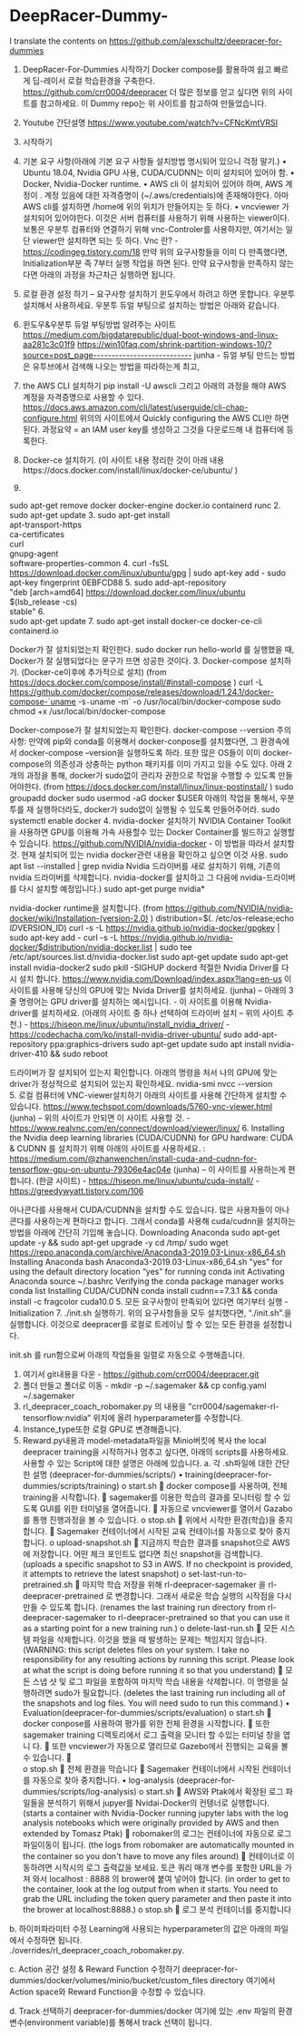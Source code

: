 # DeepRacer-Dummy-
I translate the contents on https://github.com/alexschultz/deepracer-for-dummies 

1. DeepRacer-For-Dummies 시작하기
Docker compose를 활용하여 쉽고 빠르게 딥-레이서 로컬 학습환경을 구축한다.
https://github.com/crr0004/deepracer
더 많은 정보를 얻고 싶다면 위의 사이트를 참고하세요.
이 Dummy repo는 위 사이트를 참고하여 만들었습니다. 

2. Youtube 간단설명
https://www.youtube.com/watch?v=CFNcKmtVRSI
 

3. 시작하기
1. 기본 요구 사항(아래에 기본 요구 사항들 설치방법 명시되어 있으니 걱정 말기.)
•	Ubuntu 18.04, Nvidia GPU 사용, CUDA/CUDNN는 이미 설치되어 있어야 함.
•	Docker, Nvidia-Docker runtime.
•	AWS cli 이 설치되어 있어야 하며, AWS 계정이 . 
계정 있음에 대한 자격증명이 (~/.aws/credentials)에 존재해야한다. 
아마 AWS cli를 설치하면 /home에 위의 위치가 만들어지는 듯 하다.
•	vncviewer 가 설치되어 있어야한다.
이것은 서버 컴퓨터를 사용하기 위해 사용하는 viewer이다.
보통은 우분투 컴퓨터와 연결하기 위해 vnc-Controler를 사용하지만, 여기서는 일단 viewer만 설치하면 되는 듯 하다.
Vnc 란? - https://codingeg.tistory.com/18
만약 위의 요구사항들을 이미 다 만족했다면, Initialization부분 즉 7부터 실행 작업을 하면 된다. 만약 요구사항을 만족하지 않는다면 아래의 과정을 차근차근 실행하면 됩니다.
4. 로컬 환경 설정 하기 – 요구사항 설치하기
윈도우에서 하려고 하면 못합니다. 우분투 설치해서 사용하세요. 우분투 듀얼 부팅으로 설치하는 방법은 아래와 같습니다. 

0.	윈도우&우분투 듀얼 부팅방법 알려주는 사이트
https://medium.com/bigdatarepublic/dual-boot-windows-and-linux-aa281c3c01f9
https://win10faq.com/shrink-partition-windows-10/?source=post_page---------------------------
junha - 듀얼 부팅 만드는 방법은 유투브에서 검색해 나오는 방법을 따라하는게 최고,
 
1.	the AWS CLI 설치하기
pip install -U awscli
그리고 아래의 과정을 해야 AWS 계정을 자격증명으로 사용할 수 있다.
 https://docs.aws.amazon.com/cli/latest/userguide/cli-chap-configure.html
위의의 사이트에서 Quickly configuring the AWS CLI만 하면 된다. 
과정요약 = an IAM user key를 생성하고 그것을 다운로드해 내 컴퓨터에 등록한다.

2.	Docker-ce 설치하기.
(이 사이트 내용 정리한 것이 아래 내용https://docs.docker.com/install/linux/docker-ce/ubuntu/ )
1.
sudo apt-get remove docker docker-engine docker.io containerd runc
2.
sudo apt-get update
3.
sudo apt-get install \
apt-transport-https \
ca-certificates \
curl \
gnupg-agent \
software-properties-common
4.
curl -fsSL https://download.docker.com/linux/ubuntu/gpg | sudo apt-key add -
sudo apt-key fingerprint 0EBFCD88
5.
sudo add-apt-repository \
"deb [arch=amd64] https://download.docker.com/linux/ubuntu \
$(lsb_release -cs) \
stable"
6.    
sudo apt-get update
7.
sudo apt-get install docker-ce docker-ce-cli containerd.io

Docker가 잘 설치되었는지 확인한다.
sudo docker run hello-world
를 실행했을 때, Docker가 잘 실행되었다는 문구가 뜨면 성공한 것이다.
3.	Docker-compose 설치하기. (Docker-ce이후에 추가적으로 설치)
(from https://docs.docker.com/compose/install/#install-compose )
curl -L https://github.com/docker/compose/releases/download/1.24.1/docker-compose-`uname -s`-`uname -m` -o     /usr/local/bin/docker-compose
sudo chmod +x /usr/local/bin/docker-compose

Docker-compose가 잘 설치되었는지 확인한다.
docker-compose --version
주의사항: 만약에 pip와 conda를 이용해서 docker-conpose를 설치했다면, 그 환경속에서 docker-compose –version을 실행하도록 하라. 또한 많은 OS들이 이미 docker-compose의 의존성과 상충하는 python 패키지를 이미 가지고 있을 수도 있다.
아래 2개의 과정을 통해, docker가 sudo없이 관리자 권한으로 작업을 수행할 수 있도록 만들어야한다. 
(from https://docs.docker.com/install/linux/linux-postinstall/ )
sudo groupadd docker
sudo usermod -aG docker $USER
아래의 작업을 통해서, 우분투를 재 실행하더라도, docker가 sudo없이 실행될 수 있도록 만들어주어라. 
sudo systemctl enable docker
4.	nvidia-docker 설치하기
NVIDIA Container Toolkit을 사용하면 GPU를 이용해 가속 사용할수 있는 Docker Container를 빌드하고 실행할 수 있습니다.
https://github.com/NVIDIA/nvidia-docker - 이 방법을 따라서 설치할 것.
현재 설치되어 있는 nvidia docker관련 내용을 확인하고 싶으면 이것 사용.
    sudo apt list --installed | grep nvidia
Nvidia 드라이버를 새로 설치하기 위해, 기존의 nvidia 드라이버를 삭제합니다. nvidia-docker를 설치하고 그 다음에 nvidia-드라이버를 다시 설치할 예정입니다.)
    sudo apt-get purge nvidia*  

nvidia-docker runtime을 설치합니다. 
(from https://github.com/NVIDIA/nvidia-docker/wiki/Installation-(version-2.0) )
distribution=$(. /etc/os-release;echo $ID$VERSION_ID)
curl -s -L https://nvidia.github.io/nvidia-docker/gpgkey | sudo apt-key add -
curl -s -L https://nvidia.github.io/nvidia-docker/$distribution/nvidia-docker.list | sudo tee /etc/apt/sources.list.d/nvidia-docker.list
sudo apt-get update
sudo apt-get install nvidia-docker2
sudo pkill -SIGHUP dockerd
적절한 Nvidia Driver를 다시 설치 합니다.
https://www.nvidia.com/Download/index.aspx?lang=en-us 
이 사이트를 사용해 당신의 GPU에 맞는 Nvida Driver를 설치하세요. 
(junha) – 아래의 3줄 명령어는 GPU driver를 설치하는 예시입니다. 
	- 이 사이트를 이용해 Nvidia- driver를 설치하세요.
(아래의 사이트 중 하나 선택하여 드라이버 설치 – 위의 사이트 추천.) 
	- https://hiseon.me/linux/ubuntu/install_nvidia_driver/
	- https://codechacha.com/ko/install-nvidia-driver-ubuntu/
sudo add-apt-repository ppa:graphics-drivers
sudo apt-get update
sudo apt install nvidia-driver-410 && sudo reboot 

드라이버가 잘 설치되어 있는지 확인합니다. 
아래의 명령을 처서 나의 GPU에 맞는 driver가 정상적으로 설치되어 있는지 확인하세요. 
nvidia-smi
nvcc --version  
5.	로컬 컴퓨터에 VNC-viewer설치하기
아래의 사이트를 사용해 간단하게 설치할 수 있습니다.
https://www.techspot.com/downloads/5760-vnc-viewer.html
(junha) – 위의 사이트가 안되면 이 사이트 사용할 것.
	- https://www.realvnc.com/en/connect/download/viewer/linux/
6.	Installing the Nvidia deep learning libraries (CUDA/CUDNN) for GPU hardware:
CUDA & CUDNN 를 설치하기 위해 아래의 사이트를 사용하세요. 
: https://medium.com/@zhanwenchen/install-cuda-and-cudnn-for-tensorflow-gpu-on-ubuntu-79306e4ac04e
(junha) – 이 사이트를 사용하는게 편합니다. (한글 사이트)
	- https://hiseon.me/linux/ubuntu/cuda-install/
	- https://greedywyatt.tistory.com/106

아나콘다를 사용해서 CUDA/CUDNN을 설치할 수도 있습니다. 많은 사용자들이 아나콘다를 사용하는게 편하다고 합니다. 그래서 conda를 사용해 cuda/cudnn을 설치하는 방법을 아래에 간단히 기입해 놓습니다. 
Downloading Anaconda
sudo apt-get update -y && sudo apt-get upgrade -y
cd /tmp/
sudo wget https://repo.anaconda.com/archive/Anaconda3-2019.03-Linux-x86_64.sh
Installing Anaconda
bash Anaconda3-2019.03-Linux-x86_64.sh
"yes" for using the default directory location
“yes” for running conda init
Activating Anaconda
source ~/.bashrc
Verifying the conda package manager works
conda list
Installing CUDA/CUDNN
conda install cudnn==7.3.1 && conda install -c fragcolor cuda10.0
5. 모든 요구사항이 만족되어 있다면 여기부터 실행 - Initialization 
7. ./init.sh 실행하기. 
위의 요구사항들을 모두 설치했다면, "./init.sh".을 실행합니다.
이것으로 deepracer를 로컬로 트레이닝 할 수 있는 모든 환경을 설정합니다. 

init.sh 를 run함으로써 아래의 작업들을 일렬로 자동으로 수행해줍니다. 
1.	여기서 git내용을 다운 - https://github.com/crr0004/deepracer.git
2.	폴더 만들고 폴더로 이동 - mkdir -p ~/.sagemaker && cp config.yaml ~/.sagemaker
3.	rl_deepracer_coach_robomaker.py 의 내용을 "crr0004/sagemaker-rl-tensorflow:nvidia” 위치에 올려 hyperparameter를 수정합니다. 
4.	Instance_type또한 로컬 GPU로 변경해줍니다. 
5.	Reward.py내용과 model-metadata파일을 Minio버킷에 복사
the local deepracer training을 시작하거나 멈추고 싶다면,
아래의 scripts를 사용하세요. 사용할 수 있는 Script에 대한 설명은 아래에 있습니다. 
a.	각 .sh파일에 대한 간단한 설명 (deepracer-for-dummies/scripts/)
•	training(deepracer-for-dummies/scripts/training)
o	start.sh
	docker compose를 사용하여, 전체 training을 시작합니다.
	sagemaker를 이용한 학습의 결과를 모니터링 할 수 있도록 GUI를 위한 터미널을 열어줍니다.
	자동으로 vncviewer를 열어서 Gazabo를 통행 진행과정을 볼 수 있습니다. 
o	stop.sh
	위에서 시작한 환경(학습)을 중지합니다.
	Sagemaker 컨테이너에서 시작된 교육 컨테이너를 자동으로 찾아 중지합니다.
o	upload-snapshot.sh
	지금까지 학습한 결과를 snapshot으로 AWS에 저장합니다. 어떤 체크 포인트도 없다면 최신 snapshot을 검색합니다. (uploads a specific snapshot to S3 in AWS. If no checkpoint is provided, it attempts to retrieve the latest snapshot)
o	set-last-run-to-pretrained.sh
	마지막 학습 저장을 위해 rl-deepracer-sagemaker 을 rl-deepracer-pretrained 로 변경합니다. 그래서 새로운 학습 실행의 시작점을 다시 만들 수 있도록 합니다. (renames the last training run directory from rl-deepracer-sagemaker to rl-deepracer-pretrained so that you can use it as a starting point for a new training run.)
o	delete-last-run.sh
	모든 시스템 파일을 삭제합니다. 이것을 했을 때 발생하는 문제는 책임지지 않습니다. (WARNING: this script deletes files on your system. I take no responsibility for any resulting actions by running this script. Please look at what the script is doing before running it so that you understand)
	모든 스냅 샷 및 로그 파일을 포함하여 마지막 학습 내용을 삭제합니다. 이 명령을 실행하려면 sudo가 필요합니다. (deletes the last training run including all of the snapshots and log files. You will need sudo to run this command.)
•	Evaluation(deepracer-for-dummies/scripts/evaluation)
o	start.sh
	docker conpose를 사용하여 평가를 위한 전체 환경을 시작합니다. 
	또한 sagemaker training 디렉토리에서 로그 출력을 모니터 할 수있는 터미널 창을 엽니 다.
	또한 vncviewer가 자동으로 열리므로 Gazebo에서 진행되는 교육을 볼 수 있습니다.
	
o	stop.sh
	전체 환경을 막습니다
	Sagemaker 컨테이너에서 시작된 컨테이너를 자동으로 찾아 중지합니다.
•	 log-analysis (deepracer-for-dummies/scripts/log-analysis)
o	start.sh
	AWS와 Ptak에서 확장된 로그 파일들을 분석하기 위해서 jupyer를 Nvidai-Docker의 컨텡너로 실행합니다. (starts a container with Nvidia-Docker running jupyter labs with the log analysis notebooks which were originally provided by AWS and then extended by Tomasz Ptak)
	robomaker의 로그는 컨테이너에 자동으로 로그파일이동이 됩니다.  (the logs from robomaker are automatically mounted in the container so you don't have to move any files around)
	컨테이너로 이동하려면 시작시의 로그 출력값을 보세요. 토큰 쿼리 매개 변수를 포함한 URL을 가져 와서 localhost : 8888 의 brower에 붙여 넣어야 합니다. (in order to get to the container, look at the log output from when it starts. You need to grab the URL including the token query parameter and then paste it into the brower at localhost:8888.)
o	stop.sh
	로그 분석 컨테이너를 중지합니다

b.	하이퍼파라미터 수정
Learning에 사용되는 hyperparameter의 값은 아래의 파일에서 수정하면 됩니다.  
./overrides/rl_deepracer_coach_robomaker.py.

c.	Action 공간 설정 & Reward Function 수정하기
deepracer-for-dummies/docker/volumes/minio/bucket/custom_files directory
여기에서 Action space와 Reward Function을 수정할 수 있습니다.

d.	Track 선택하기
deepracer-for-dummies/docker
여기에 있는 .env 파일의 환경변수(environment variable)를 통해서 track 선택이 됩니다. 

